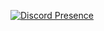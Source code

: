 [![Discord Presence](https://lanyard.cnrad.dev/api/841471975812497419)](https://discord.com/users/841471975812497419)
